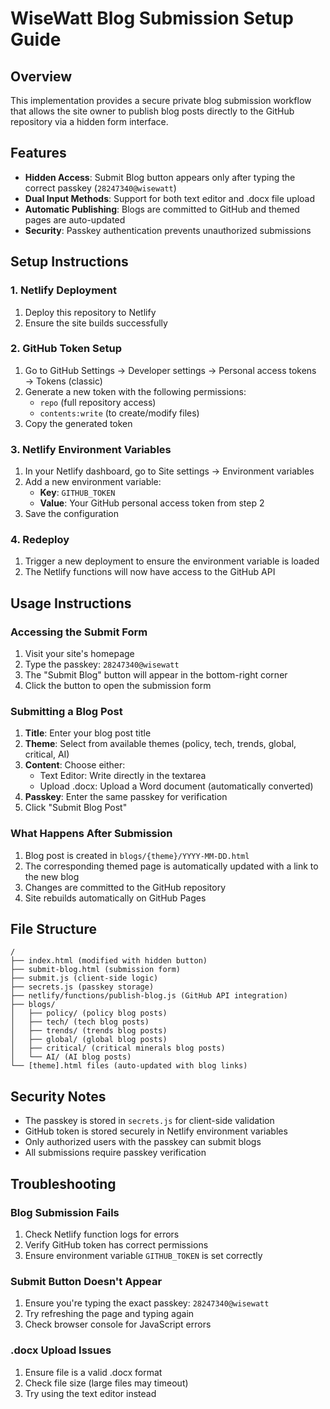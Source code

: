 # WiseWatt Blog Submission Setup Guide

## Overview
This implementation provides a secure private blog submission workflow that allows the site owner to publish blog posts directly to the GitHub repository via a hidden form interface.

## Features
- **Hidden Access**: Submit Blog button appears only after typing the correct passkey (`28247340@wisewatt`)
- **Dual Input Methods**: Support for both text editor and .docx file upload
- **Automatic Publishing**: Blogs are committed to GitHub and themed pages are auto-updated
- **Security**: Passkey authentication prevents unauthorized submissions

## Setup Instructions

### 1. Netlify Deployment
1. Deploy this repository to Netlify
2. Ensure the site builds successfully

### 2. GitHub Token Setup
1. Go to GitHub Settings → Developer settings → Personal access tokens → Tokens (classic)
2. Generate a new token with the following permissions:
   - `repo` (full repository access)
   - `contents:write` (to create/modify files)
3. Copy the generated token

### 3. Netlify Environment Variables
1. In your Netlify dashboard, go to Site settings → Environment variables
2. Add a new environment variable:
   - **Key**: `GITHUB_TOKEN`
   - **Value**: Your GitHub personal access token from step 2
3. Save the configuration

### 4. Redeploy
1. Trigger a new deployment to ensure the environment variable is loaded
2. The Netlify functions will now have access to the GitHub API

## Usage Instructions

### Accessing the Submit Form
1. Visit your site's homepage
2. Type the passkey: `28247340@wisewatt`
3. The "Submit Blog" button will appear in the bottom-right corner
4. Click the button to open the submission form

### Submitting a Blog Post
1. **Title**: Enter your blog post title
2. **Theme**: Select from available themes (policy, tech, trends, global, critical, AI)
3. **Content**: Choose either:
   - Text Editor: Write directly in the textarea
   - Upload .docx: Upload a Word document (automatically converted)
4. **Passkey**: Enter the same passkey for verification
5. Click "Submit Blog Post"

### What Happens After Submission
1. Blog post is created in `blogs/{theme}/YYYY-MM-DD.html`
2. The corresponding themed page is automatically updated with a link to the new blog
3. Changes are committed to the GitHub repository
4. Site rebuilds automatically on GitHub Pages

## File Structure
```
/
├── index.html (modified with hidden button)
├── submit-blog.html (submission form)
├── submit.js (client-side logic)
├── secrets.js (passkey storage)
├── netlify/functions/publish-blog.js (GitHub API integration)
├── blogs/
│   ├── policy/ (policy blog posts)
│   ├── tech/ (tech blog posts)
│   ├── trends/ (trends blog posts)
│   ├── global/ (global blog posts)
│   ├── critical/ (critical minerals blog posts)
│   └── AI/ (AI blog posts)
└── [theme].html files (auto-updated with blog links)
```

## Security Notes
- The passkey is stored in `secrets.js` for client-side validation
- GitHub token is stored securely in Netlify environment variables
- Only authorized users with the passkey can submit blogs
- All submissions require passkey verification

## Troubleshooting

### Blog Submission Fails
1. Check Netlify function logs for errors
2. Verify GitHub token has correct permissions
3. Ensure environment variable `GITHUB_TOKEN` is set correctly

### Submit Button Doesn't Appear
1. Ensure you're typing the exact passkey: `28247340@wisewatt`
2. Try refreshing the page and typing again
3. Check browser console for JavaScript errors

### .docx Upload Issues
1. Ensure file is a valid .docx format
2. Check file size (large files may timeout)
3. Try using the text editor instead